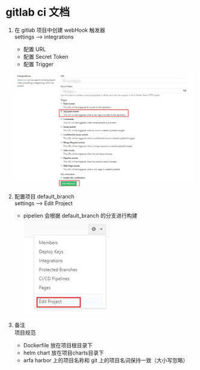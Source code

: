 # gitlab ci 文档

1. 在 gitlab 项目中创建 webHook 触发器  
    settings --> integrations  
    - 配置 URL
    - 配置 Secret Token
    - 配置 Trigger    
      
    ![integrations](../docs/integrations.jpg)  
2. 配置项目 default_branch  
    settings --> Edit Project  
    - pipelien 会根据 default_branch 的分支进行构建   
    ![](../docs/edit_project.jpg)   
    
3. 备注  
    项目规范
    - Dockerfile 放在项目根目录下
    - helm chart 放在项目charts目录下
    - arfa harbor 上的项目名称和 git 上的项目名词保持一致（大小写忽略）
